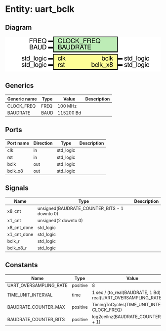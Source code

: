 # Entity: uart_bclk
## Diagram
![Diagram](uart_bclk.svg "Diagram")
## Generics
| Generic name | Type | Value     | Description |
| ------------ | ---- | --------- | ----------- |
| CLOCK_FREQ   | FREQ | 100 MHz   |             |
| BAUDRATE     | BAUD | 115200 Bd |             |
## Ports
| Port name | Direction | Type      | Description |
| --------- | --------- | --------- | ----------- |
| clk       | in        | std_logic |             |
| rst       | in        | std_logic |             |
| bclk      | out       | std_logic |             |
| bclk_x8   | out       | std_logic |             |
## Signals
| Name        | Type                                         | Description |
| ----------- | -------------------------------------------- | ----------- |
| x8_cnt      | unsigned(BAUDRATE_COUNTER_BITS - 1 downto 0) |             |
| x1_cnt      | unsigned(2 downto 0)                         |             |
| x8_cnt_done | std_logic                                    |             |
| x1_cnt_done | std_logic                                    |             |
| bclk_r      | std_logic                                    |             |
| bclk_x8_r   | std_logic                                    |             |
## Constants
| Name                   | Type     | Value                                                             | Description |
| ---------------------- | -------- | ----------------------------------------------------------------- | ----------- |
| UART_OVERSAMPLING_RATE | positive |  8                                                                |             |
| TIME_UNIT_INTERVAL     | time     |  1 sec / (to_real(BAUDRATE, 1 Bd) * real(UART_OVERSAMPLING_RATE)) |             |
| BAUDRATE_COUNTER_MAX   | positive |  TimingToCycles(TIME_UNIT_INTERVAL, CLOCK_FREQ)                   |             |
| BAUDRATE_COUNTER_BITS  | positive |  log2ceilnz(BAUDRATE_COUNTER_MAX + 1)                             |             |
